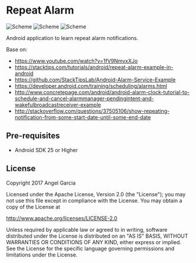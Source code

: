 Repeat Alarm
=============

![Scheme](/screenshots/device-2017-03-11-172715x.png)
![Scheme](/screenshots/device-2017-03-11-172808x.png)
![Scheme](/screenshots/device-2017-03-11-172852x.png)


Android application to learn repeat alarm notifications.

Base on:
- https://www.youtube.com/watch?v=1fV9NmvxXJo
- https://stacktips.com/tutorials/android/repeat-alarm-example-in-android
- https://github.com/StackTipsLab/Android-Alarm-Service-Example
- https://developer.android.com/training/scheduling/alarms.html
- http://www.concretepage.com/android/android-alarm-clock-tutorial-to-schedule-and-cancel-alarmmanager-pendingintent-and-wakefulbroadcastreceiver-example
- http://stackoverflow.com/questions/37505106/show-repeating-notification-from-some-start-date-until-some-end-date



Pre-requisites
--------------
- Android SDK 25 or Higher




## License

Copyright 2017 Angel Garcia

Licensed under the Apache License, Version 2.0 (the "License"); you may not use this file except in compliance with the License. You may obtain a copy of the License at

http://www.apache.org/licenses/LICENSE-2.0

Unless required by applicable law or agreed to in writing, software distributed under the License is distributed on an "AS IS" BASIS, WITHOUT WARRANTIES OR CONDITIONS OF ANY KIND, either express or implied. See the License for the specific language governing permissions and limitations under the License.


